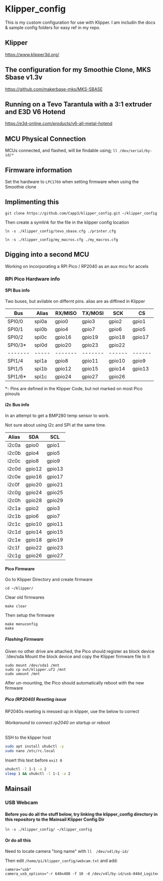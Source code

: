 # Klipper_config

This is my custom configuration for use with Klipper. I am includin the docs & sample config folders for easy ref in my repo.

## Klipper

<https://www.klipper3d.org/>

## The configuration for my Smoothie Clone, MKS Sbase v1.3v

<https://github.com/makerbase-mks/MKS-SBASE>

## Running on a Tevo Tarantula with a 3:1 extruder and E3D V6 Hotend

<https://e3d-online.com/products/v6-all-metal-hotend>

## MCU Physical Connection

MCUs connected, and flashed, will be findable using;
`ll /dev/serial/by-id/*`

## Firmware information

Set the hardware to `LPC1769` when setting firmware when using the Smoothie clone

## Implimenting this

`git clone https://github.com/Capp3/klipper_config.git ~/klipper_config`

Then create a symlink for the file in the klipper config location

`ln -s ./klipper_config/tevo_sbase.cfg ./printer.cfg`

`ln -s ./klipper_config/my_macros.cfg ./my_macros.cfg`

## Digging into a second MCU

Working on incorporating a RPI Pico / RP2040 as an aux mcu for accels

### RPi Pico Hardware info

#### SPI Bus info

Two buses, but avilable on differnt pins. alias are as diffined in Klipper

| Bus     | Alias | RX/MISO | TX/MOSI | SCK    | CS     |
| ------- | ----- | ------- | ------- | ------ | ------ |
| SPI0/0  | spi0a | gpio0   | gpio3   | gpio2  | gpio1  |
| SPI0/1  | spi0b | gpio4   | gpio7   | gpio6  | gpio5  |
| SPI0/2  | spi0c | gpio16  | gpio19  | gpio18 | gpio17 |
| SPI0/3* | spi0d | gpio20  | gpio23  | gpio22 |        |
| ------- | ----- | ------- | ------- | ------ | ------ |
| SPI1/4  | spi1a | gpio8   | gpio11  | gpio10 | gpio9  |
| SPI1/5  | spi1b | gpio12  | gpio15  | gpio14 | gpio13 |
| SPI1/6* | spi1c | gpio24  | gpio27  | gpio26 |        |

*- Pins are defined in the Klipper Code, but not marked on most Pico pinouts

#### i2c Bus info

In an attempt to get a BMP280 temp sensor to work.

Not sure about using i2c and SPI at the same time. 

| Alias | SDA    | SCL   |
| ----- | -----  | ----- |
| i2c0a | gpio0  | gpio1 |
| i2c0b | gpio4  | gpio5 |
| i2c0c | gpio8  | gpio9 |
| i2c0d | gpio12 | gpio13 |
| i2c0e | gpio16 | gpio17 |
| i2c0f | gpio20 | gpio21 |
| i2c0g | gpio24 | gpio25 |
| i2c0h | gpio28 | gpio29 |
| i2c1a | gpio2  | gpio3 |
| i2c1b | gpio6  | gpio7 |
| i2c1c | gpio10 | gpio11 |
| i2c1d | gpio14 | gpio15 |
| i2c1e | gpio18 | gpio19 |
| i2c1f | gpio22 | gpio23 |
| i2c1g | gpio26 | gpio27 |

#### Pico Firmware

Go to Klipper Directory and create firmware

```
cd ~/klipper/
```

Clear old firmwares

```
make clear
```

Then setup the firmware

```
make menuconfig
make
```

##### Flashing Firmware

Given no other drive are attached, the Pico should register as block device 
`/dev/sda
Mount the block device and copy the Klipper firmware file to it

```
sudo mount /dev/sda1 /mnt
sudo cp out/klipper.uf2 /mnt
sudo umount /mnt
```

After un-mounting, the Pico should automatically reboot with the new firmware

##### Pico (RP2040) Reseting issue

RP2040s reseting is messed up in klipper, use the below to correct

###### Workaround to connect rp2040 on startup or reboot

SSH to the klipper host 

```bash
sudo apt install uhubctl -y
sudo nano /etc/rc.local
```

Insert this text before `exit 0`

```bash
uhubctl -l 1-1 -a 2
sleep 1 && uhubctl -l 1-1 -a 2
```

## Mainsail

### USB Webcam

#### Before you do all the stuff below, try linking the klipper_config directory in this repository to the Mainsail Klipper Config Dir

`ln -s ./klipper_config/ ~/klipper_config`

#### Or do all this

Need  to locate camera "long name" with
`ll  /dev/v4l/by-id/`

Then edit `/home/pi/klipper_config/webcam.txt` and add:

```txt
camera="usb"
camera_usb_options="-r 640x480 -f 10 -d /dev/v4l/by-id/usb-046d_Logitech_Webcam_C930e_C88D4AEE-video-index0
```
